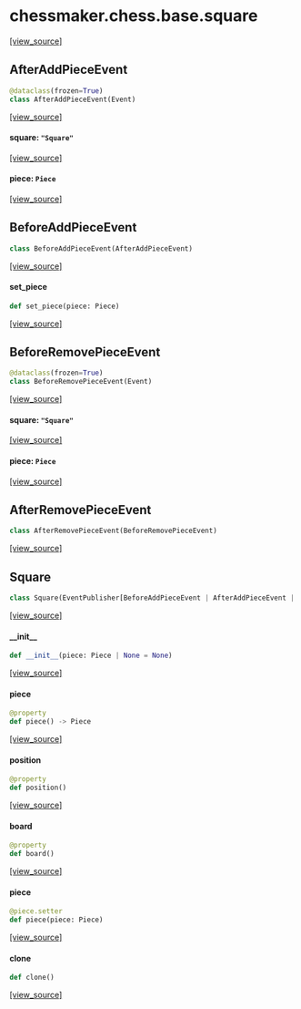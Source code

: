<a id="chessmaker.chess.base.square"></a>

# chessmaker.chess.base.square

[[view_source]](https://github.com/WolfDWyc/ChessMaker/blob/ebfedfed6255bde50e4271e927362d114af5a744/chessmaker\chess\base\square.py#L1)

<a id="chessmaker.chess.base.square.AfterAddPieceEvent"></a>

## AfterAddPieceEvent

```python
@dataclass(frozen=True)
class AfterAddPieceEvent(Event)
```

[[view_source]](https://github.com/WolfDWyc/ChessMaker/blob/ebfedfed6255bde50e4271e927362d114af5a744/chessmaker\chess\base\square.py#L13)

<a id="chessmaker.chess.base.square.AfterAddPieceEvent.square"></a>

#### square: `"Square"`

[[view_source]](https://github.com/WolfDWyc/ChessMaker/blob/ebfedfed6255bde50e4271e927362d114af5a744/chessmaker\chess\base\square.py#L14)

<a id="chessmaker.chess.base.square.AfterAddPieceEvent.piece"></a>

#### piece: `Piece`

[[view_source]](https://github.com/WolfDWyc/ChessMaker/blob/ebfedfed6255bde50e4271e927362d114af5a744/chessmaker\chess\base\square.py#L15)

<a id="chessmaker.chess.base.square.BeforeAddPieceEvent"></a>

## BeforeAddPieceEvent

```python
class BeforeAddPieceEvent(AfterAddPieceEvent)
```

[[view_source]](https://github.com/WolfDWyc/ChessMaker/blob/ebfedfed6255bde50e4271e927362d114af5a744/chessmaker\chess\base\square.py#L17)

<a id="chessmaker.chess.base.square.BeforeAddPieceEvent.set_piece"></a>

#### set\_piece

```python
def set_piece(piece: Piece)
```

[[view_source]](https://github.com/WolfDWyc/ChessMaker/blob/ebfedfed6255bde50e4271e927362d114af5a744/chessmaker\chess\base\square.py#L18)

<a id="chessmaker.chess.base.square.BeforeRemovePieceEvent"></a>

## BeforeRemovePieceEvent

```python
@dataclass(frozen=True)
class BeforeRemovePieceEvent(Event)
```

[[view_source]](https://github.com/WolfDWyc/ChessMaker/blob/ebfedfed6255bde50e4271e927362d114af5a744/chessmaker\chess\base\square.py#L22)

<a id="chessmaker.chess.base.square.BeforeRemovePieceEvent.square"></a>

#### square: `"Square"`

[[view_source]](https://github.com/WolfDWyc/ChessMaker/blob/ebfedfed6255bde50e4271e927362d114af5a744/chessmaker\chess\base\square.py#L23)

<a id="chessmaker.chess.base.square.BeforeRemovePieceEvent.piece"></a>

#### piece: `Piece`

[[view_source]](https://github.com/WolfDWyc/ChessMaker/blob/ebfedfed6255bde50e4271e927362d114af5a744/chessmaker\chess\base\square.py#L24)

<a id="chessmaker.chess.base.square.AfterRemovePieceEvent"></a>

## AfterRemovePieceEvent

```python
class AfterRemovePieceEvent(BeforeRemovePieceEvent)
```

[[view_source]](https://github.com/WolfDWyc/ChessMaker/blob/ebfedfed6255bde50e4271e927362d114af5a744/chessmaker\chess\base\square.py#L26)

<a id="chessmaker.chess.base.square.Square"></a>

## Square

```python
class Square(EventPublisher[BeforeAddPieceEvent | AfterAddPieceEvent | BeforeRemovePieceEvent | AfterRemovePieceEvent],  Cloneable)
```

[[view_source]](https://github.com/WolfDWyc/ChessMaker/blob/ebfedfed6255bde50e4271e927362d114af5a744/chessmaker\chess\base\square.py#L30)

<a id="chessmaker.chess.base.square.Square.__init__"></a>

#### \_\_init\_\_

```python
def __init__(piece: Piece | None = None)
```

[[view_source]](https://github.com/WolfDWyc/ChessMaker/blob/ebfedfed6255bde50e4271e927362d114af5a744/chessmaker\chess\base\square.py#L31)

<a id="chessmaker.chess.base.square.Square.piece"></a>

#### piece

```python
@property
def piece() -> Piece
```

[[view_source]](https://github.com/WolfDWyc/ChessMaker/blob/ebfedfed6255bde50e4271e927362d114af5a744/chessmaker\chess\base\square.py#L37)

<a id="chessmaker.chess.base.square.Square.position"></a>

#### position

```python
@property
def position()
```

[[view_source]](https://github.com/WolfDWyc/ChessMaker/blob/ebfedfed6255bde50e4271e927362d114af5a744/chessmaker\chess\base\square.py#L41)

<a id="chessmaker.chess.base.square.Square.board"></a>

#### board

```python
@property
def board()
```

[[view_source]](https://github.com/WolfDWyc/ChessMaker/blob/ebfedfed6255bde50e4271e927362d114af5a744/chessmaker\chess\base\square.py#L45)

<a id="chessmaker.chess.base.square.Square.piece"></a>

#### piece

```python
@piece.setter
def piece(piece: Piece)
```

[[view_source]](https://github.com/WolfDWyc/ChessMaker/blob/ebfedfed6255bde50e4271e927362d114af5a744/chessmaker\chess\base\square.py#L51)

<a id="chessmaker.chess.base.square.Square.clone"></a>

#### clone

```python
def clone()
```

[[view_source]](https://github.com/WolfDWyc/ChessMaker/blob/ebfedfed6255bde50e4271e927362d114af5a744/chessmaker\chess\base\square.py#L72)

